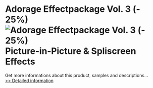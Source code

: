# Adorage Effectpackage Vol. 3 (- 25%)<br />![Adorage Effectpackage Vol. 3 (- 25%)](https://mycommerce.akamaized.net/api/pimages/P300379978/BIG/300379978.JPG)<br />Picture-in-Picture & Spliscreen Effects
 Get more informations about this product, samples and descriptions...<br />[>> Detailed information](https://secure.element5.com/esales/product.html?productid=300379978&affiliateid=200057808)